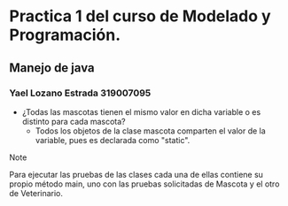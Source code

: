 
# Practica 1 del curso de Modelado y Programación.
## Manejo de java
### Yael Lozano Estrada 319007095

- ¿Todas las mascotas tienen el mismo valor en dicha variable o es distinto para cada mascota?
  - Todos los objetos de la clase mascota comparten el valor de la variable, pues es declarada como "static".

> [!NOTE]
> Para ejecutar las pruebas de las clases cada una de ellas contiene su propio método main, uno con las pruebas solicitadas de Mascota y el otro de Veterinario. 
